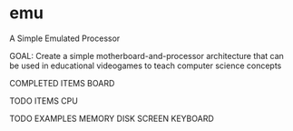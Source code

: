 # emu
A Simple Emulated Processor

GOAL: Create a simple motherboard-and-processor architecture that can be used in educational videogames to teach computer science concepts

COMPLETED ITEMS
  BOARD

TODO ITEMS
  CPU

TODO EXAMPLES
  MEMORY
  DISK
  SCREEN
  KEYBOARD
  
